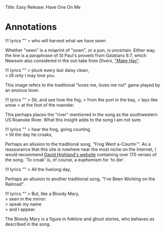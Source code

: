 Title: Easy
Release: Have One On Me

# Annotations #

!!! lyrics ""
	> who will harvest what we have sewn

Whether "sewn" is a misprint of "sown", or a pun, is uncertain. Either way, the line is a paraphrase of St Paul's proverb from Galatians 6:7, which Newsom also considered in the out-take from *Divers*, ["Make Hay"]({filename}../Divers/makehay.md).

!!! lyrics ""
	> pluck every last daisy clean,  
	> till only I may love you.
	
This image refers to the traditional "loves me, loves me not" game played by an anxious lover.

!!! lyrics ""
	> Sit, and see how the fog,
	> from the port in the bay,
	> lays like snow
	> at the foot of the roanoke:

This perhaps places the "river" mentioned in the song as the southwestern US Roanoke River. What this insight adds to the song I am not sure.

!!! lyrics ""
	> hear the frog, going courting  
	> till the day he croaks,

Perhaps an allusion to the traditional song, "Frog Went a-Courtin'". As a reassurance that this site is nowhere near the most niche on the Internet, I would recommend [David Highland's website](http://home.earthlink.net/~highying/froggy/froggy.html) containing over 170 verses of the song. 'To croak' is, of course, a euphemism for 'to die'.

!!! lyrics ""
	> All the livelong day,

Perhaps an allusion to another traditional song, "I've Been Working on the Railroad".

!!! lyrics ""
	> But, like a Bloody Mary,  
	> seen in the mirror:  
	> speak my name  
	> and I appear.
	
The Bloody Mary is a figure in folklore and ghost stories, who behaves as described in the song.
